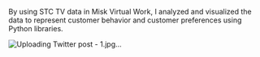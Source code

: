 By using STC TV data in Misk Virtual Work, I analyzed and visualized the data to represent customer behavior and customer preferences using Python libraries.

![Uploading Twitter post - 1.jpg…]()
